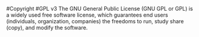 #Copyright
#GPL v3
The GNU General Public License (GNU GPL or GPL) is a widely used
free software license, which guarantees end users (individuals, 
organization, companies) the freedoms to run, study share (copy),
and modify the software.